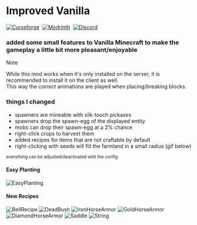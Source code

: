 # Improved Vanilla

[![Curseforge](https://img.shields.io/curseforge/dt/392827?style=for-the-badge&logo=curseforge&color=e05d44)](https://www.curseforge.com/minecraft/mc-mods/improved-vanilla)&nbsp;
[![Modrinth](https://img.shields.io/modrinth/dt/VQVS8mIw?style=for-the-badge&logo=modrinth&color=e05d44)](https://modrinth.com/mod/improved-vanilla)&nbsp;
[![Discord](https://img.shields.io/discord/639540436524072970?style=for-the-badge&logo=discord&logoColor=fff&label=%20&color=0a48c4)](https://discord.gg/bhUaWhq)

### added some small features to Vanilla Minecraft to make the gameplay a little bit more pleasant/enjoyable

> [!NOTE]
> While this mod works when it's only installed on the server, it is recommended to install it on the client as well.  
> This way the correct animations are played when placing/breaking blocks.  

### things I changed

- spawners are mineable with silk-touch pickaxes
- spawners drop the spawn-egg of the displayed entity
- mobs can drop their spawn-egg at a 2% chance
- right-click crops to harvest them
- added recipes for items that are not craftable by default
- right-clicking with seeds will fill the farmland in a small radius (gif below)

<small>everything can be adjusted/deactivated with the config</small>

#### Easy Planting

![EasyPlanting](https://i.ibb.co/LCLZJZK/Easy-Planting.gif)

#### New Recipes

![BellRecipe](https://i.ibb.co/fHPTNLN/bell.png)
![DeadBush](https://i.ibb.co/TbQ04zB/dead-bush.gif)
![IronHorseArmor](https://i.ibb.co/PMjDkYC/iron-horse-armor.png)
![GoldHorseArmor](https://i.ibb.co/FxrNxM1/golden-horse-armor.png)
![DiamondHorseArmor](https://i.ibb.co/dQ169XM/diamond-horse-armor.png)
![Saddle](https://i.ibb.co/gV3VwQd/saddle.png)
![String](https://i.ibb.co/ynyqQJT/wool.gif)
